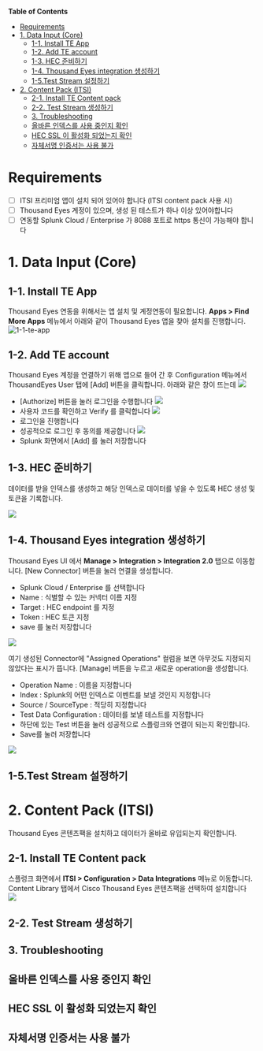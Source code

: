 **Table of Contents**

- [Requirements](#requirements)
- [1. Data Input (Core)](#1-data-input-core)
  - [1-1. Install TE App](#1-1-install-te-app)
  - [1-2. Add TE account](#1-2-add-te-account)
  - [1-3. HEC 준비하기](#1-3-hec-준비하기)
  - [1-4. Thousand Eyes integration 생성하기](#1-4-thousand-eyes-integration-생성하기)
  - [1-5.Test Stream 설정하기](#1-5test-stream-설정하기)
- [2. Content Pack (ITSI)](#2-content-pack-itsi)
  - [2-1. Install TE Content pack](#2-1-install-te-content-pack)
  - [2-2. Test Stream 생성하기](#2-2-test-stream-생성하기)
  - [3. Troubleshooting](#3-troubleshooting)
  - [올바른 인덱스를 사용 중인지 확인](#올바른-인덱스를-사용-중인지-확인)
  - [HEC SSL 이 활성화 되었는지 확인](#hec-ssl-이-활성화-되었는지-확인)
  - [자체서명 인증서는 사용 불가](#자체서명-인증서는-사용-불가)

# Requirements

- [ ] ITSI 프리미엄 앱이 설치 되어 있어야 합니다 (ITSI content pack 사용 시)
- [ ] Thousand Eyes 계정이 있으며, 생성 된 테스트가 하나 이상 있어야합니다
- [ ] 연동할 Splunk Cloud / Enterprise 가 8088 포트로 https 통신이 가능해야 합니다

# 1. Data Input (Core)

## 1-1. Install TE App

Thousand Eyes 연동을 위해서는 앱 설치 및 계정연동이 필요합니다. **Apps > Find More Apps** 메뉴에서 아래와 같이 Thousand Eyes 앱을 찾아 설치를 진행합니다.
![1-1-te-app](./src/images/1-1-te-app.jpg)

## 1-2. Add TE account

Thousand Eyes 계정을 연결하기 위해 앱으로 들어 간 후 Configuration 메뉴에서 ThousandEyes User 탭에 [Add] 버튼을 클릭합니다.
아래와 같은 창이 뜨는데
![](./src/images/1-2-te-login1.jpg)

- [Authorize] 버튼을 눌러 로그인을 수행합니다
  ![](./src/images/1-2-te-login2.jpg)
- 사용자 코드를 확인하고 Verify 를 클릭합니다
  ![](./src/images/1-2-te-login3.jpg)
- 로그인을 진행합니다
- 성공적으로 로그인 후 동의를 제공합니다
  ![](./src/images/1-2-te-login4.jpg)
- Splunk 화면에서 [Add] 를 눌러 저장합니다

## 1-3. HEC 준비하기

데이터를 받을 인덱스를 생성하고 해당 인덱스로 데이터를 넣을 수 있도록 HEC 생성 및 토큰을 기록합니다.

![](./src/images/1-3-hec.jpg)

## 1-4. Thousand Eyes integration 생성하기

Thousand Eyes UI 에서 **Manage > Integration > Integration 2.0** 탭으로 이동합니다.
[New Connector] 버튼을 눌러 연결을 생성합니다.

- Splunk Cloud / Enterprise 를 선택합니다
- Name : 식별할 수 있는 커넥터 이름 지정
- Target : HEC endpoint 를 지정
- Token : HEC 토큰 지정
- save 를 눌러 저장합니다

![](./src/images/1-4-te-connector.jpg)

여기 생성된 Connector에 "Assigned Operations" 컬럼을 보면 아무것도 지정되지 않았다는 표시가 뜹니다.
[Manage] 버튼을 누르고 새로운 operation을 생성합니다.

- Operation Name : 이름을 지정합니다
- Index : Splunk의 어떤 인덱스로 이벤트를 보낼 것인지 지정합니다
- Source / SourceType : 적당히 지정합니다
- Test Data Configuration : 데이터를 보낼 테스트를 지정합니다
- 하단에 있는 Test 버튼을 눌러 성공적으로 스플렁크와 연결이 되는지 확인합니다.
- Save를 눌러 저장합니다

![](./src/images/1-4-te-operation.jpg)

## 1-5.Test Stream 설정하기

# 2. Content Pack (ITSI)

Thousand Eyes 콘텐츠팩을 설치하고 데이터가 올바로 유입되는지 확인합니다.

## 2-1. Install TE Content pack

스플렁크 화면에서 **ITSI > Configuration > Data Integrations** 메뉴로 이동합니다.
Content Library 탭에서 Cisco Thousand Eyes 콘텐츠팩을 선택하여 설치합니다
![](./src/images/2-1-te-content-pack.jpg)

## 2-2. Test Stream 생성하기

## 3. Troubleshooting

## 올바른 인덱스를 사용 중인지 확인

## HEC SSL 이 활성화 되었는지 확인

## 자체서명 인증서는 사용 불가
